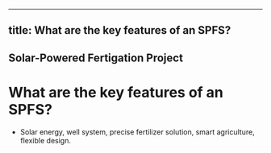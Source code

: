 --- 
 title: What are the key features of an SPFS?
 ---

## Solar-Powered Fertigation Project

# What are the key features of an SPFS?


 - Solar energy, well system, precise fertilizer solution, smart agriculture, flexible design.
